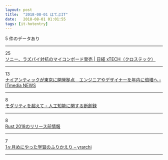 ```yaml
---
layout: post
title:  "2018-08-01 はてぶIT"
date:   2018-08-01 01:01:55
tags: [it-hotentry]
---
```

5 件のデータあり

<hr><div class="row">
<div class="col-1"><span class="badge badge-pill badge-success h2">25</span></div>
<div class="col-11"><a href='https://tech.nikkeibp.co.jp/atcl/nxt/news/18/02203/' target='_blank'>ソニー、ラズパイ対抗のマイコンボード発売 | 日経 xTECH（クロステック）</a></div>
</div>
<hr>
<div class="row">
<div class="col-1"><span class="badge badge-pill badge-success h2">13</span></div>
<div class="col-11"><a href='http://www.itmedia.co.jp/news/articles/1807/31/news126.html' target='_blank'>ナイアンティックが東京に開発拠点　エンジニアやデザイナーを年内に倍増へ - ITmedia NEWS</a></div>
</div>
<hr>
<div class="row">
<div class="col-1"><span class="badge badge-pill badge-success h2">8</span></div>
<div class="col-11"><a href='http://aidiary.hatenablog.com/entry/20180731/1533028245' target='_blank'>モダリティを超えて - 人工知能に関する断創録</a></div>
</div>
<hr>
<div class="row">
<div class="col-1"><span class="badge badge-pill badge-success h2">8</span></div>
<div class="col-11"><a href='https://qiita.com/garkimasera/items/1bc973eae60fe0c10210' target='_blank'>Rust 2018のリリース前情報</a></div>
</div>
<hr>
<div class="row">
<div class="col-1"><span class="badge badge-pill badge-success h2">7</span></div>
<div class="col-11"><a href='https://yrarchi.net/review_1month/' target='_blank'>1ヶ月めにやった学習のふりかえり – yrarchi</a></div>
</div>
<hr>

